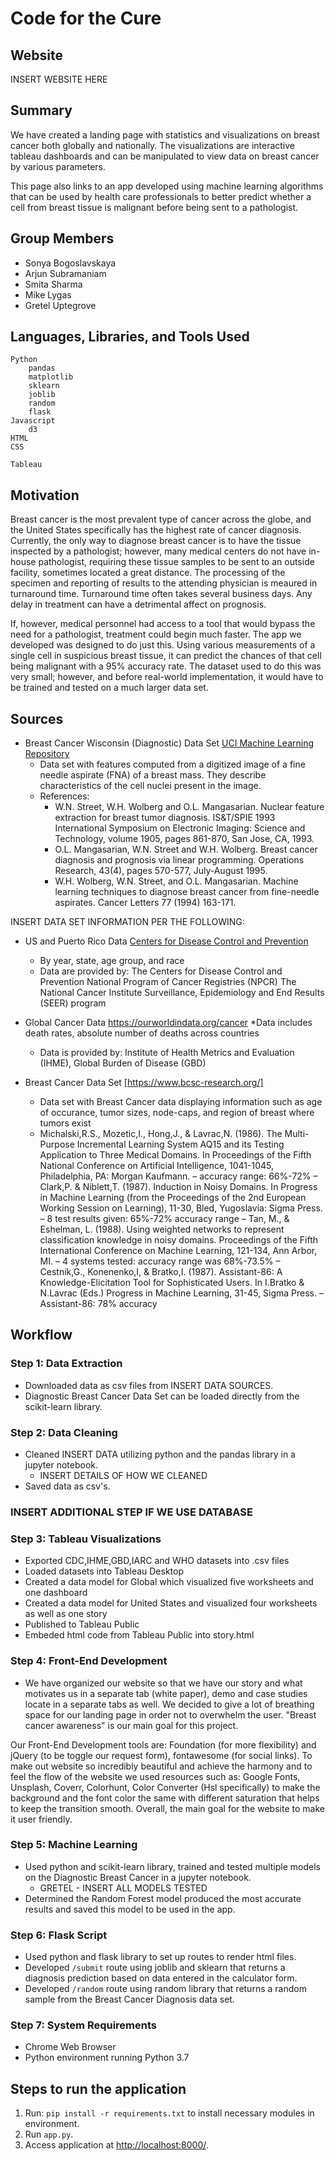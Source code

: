 ﻿# Code for the Cure

## Website

INSERT WEBSITE HERE

## Summary

We have created a landing page with statistics and visualizations on breast cancer both globally and nationally. The visualizations are interactive tableau dashboards and can be manipulated to view data on breast cancer by various parameters.

This page also links to an app developed using machine learning algorithms that can be used by health care professionals to better predict whether a cell from breast tissue is malignant before being sent to a pathologist.

## Group Members

* Sonya Bogoslavskaya
* Arjun Subramaniam
* Smita Sharma
* Mike Lygas
* Gretel Uptegrove

## Languages, Libraries, and Tools Used

```
Python
    pandas
    matplotlib
    sklearn
    joblib
    random
    flask
Javascript
    d3
HTML
CSS

Tableau
```

## Motivation

Breast cancer is the most prevalent type of cancer across the globe, and the United States specifically has the highest rate of cancer diagnosis. Currently, the only way to diagnose breast cancer is to have the tissue inspected by a pathologist; however, many medical centers do not have in-house pathologist, requiring these tissue samples to be sent to an outside facility, sometimes located a great distance. The processing of the specimen and reporting of results to the attending physician is meaured in turnaround time.  Turnaround time often takes several business days. Any delay in treatment can have a detrimental affect on prognosis.

If, however, medical personnel had access to a tool that would bypass the need for a pathologist, treatment could begin much faster. The app we developed was designed to do just this. Using various measurements of a single cell in suspicious breast tissue, it can predict the chances of that cell being malignant with a 95% accuracy rate. The dataset used to do this was very small; however, and before real-world implementation, it would have to be trained and tested on a much larger data set.

## Sources

* Breast Cancer Wisconsin (Diagnostic) Data Set [UCI Machine Learning Repository](https://archive.ics.uci.edu/ml/datasets/Breast+Cancer+Wisconsin+(Diagnostic))
  * Data set with features computed from a digitized image of a fine needle aspirate (FNA) of a breast mass. They describe characteristics of the cell nuclei present in the image.
  * References:
    * W.N. Street, W.H. Wolberg and O.L. Mangasarian. Nuclear feature extraction for breast tumor diagnosis. IS&T/SPIE 1993 International Symposium on Electronic Imaging: Science and Technology, volume 1905, pages 861-870, San Jose, CA, 1993.
    * O.L. Mangasarian, W.N. Street and W.H. Wolberg. Breast cancer diagnosis and prognosis via linear programming. Operations Research, 43(4), pages 570-577, July-August 1995.
    * W.H. Wolberg, W.N. Street, and O.L. Mangasarian. Machine learning techniques to diagnose breast cancer from fine-needle aspirates. Cancer Letters 77 (1994) 163-171.

INSERT DATA SET INFORMATION PER THE FOLLOWING:

* US and Puerto Rico Data [Centers for Disease Control and Prevention](https://wonder.cdc.gov/cancer.html)
  * By year, state, age group, and race
  * Data are provided by:
     The Centers for Disease Control and Prevention National Program of Cancer Registries (NPCR)
     The National Cancer Institute Surveillance, Epidemiology and End Results (SEER) program

* Global Cancer Data https://ourworldindata.org/cancer
   *Data includes death rates, absolute number of deaths across countries
    * Data is provided by:
	Institute of Health Metrics and Evaluation (IHME), Global Burden of Disease (GBD)

  
* Breast Cancer Data Set [https://www.bcsc-research.org/]
  * Data set with Breast Cancer data displaying information such as age of occurance, tumor sizes, node-caps, and region of breast where tumors exist
  * Michalski,R.S., Mozetic,I., Hong,J., & Lavrac,N. (1986). The Multi-Purpose Incremental Learning System AQ15 and its Testing Application to Three Medical Domains. In Proceedings of the Fifth National Conference on Artificial Intelligence, 1041-1045, Philadelphia, PA: Morgan Kaufmann. – accuracy range: 66%-72% – Clark,P. & Niblett,T. (1987). Induction in Noisy Domains. In Progress in Machine Learning (from the Proceedings of the 2nd European Working Session on Learning), 11-30, Bled, Yugoslavia: Sigma Press. – 8 test results given: 65%-72% accuracy range – Tan, M., & Eshelman, L. (1988). Using weighted networks to represent classification knowledge in noisy domains. Proceedings of the Fifth International Conference on Machine Learning, 121-134, Ann Arbor, MI. – 4 systems tested: accuracy range was 68%-73.5% – Cestnik,G., Konenenko,I, & Bratko,I. (1987). Assistant-86: A Knowledge-Elicitation Tool for Sophisticated Users. In I.Bratko & N.Lavrac (Eds.) Progress in Machine Learning, 31-45, Sigma Press. – Assistant-86: 78% accuracy


## Workflow

### Step 1: Data Extraction

* Downloaded data as csv files from INSERT DATA SOURCES.
* Diagnostic Breast Cancer Data Set can be loaded directly from the scikit-learn library.

### Step 2: Data Cleaning

* Cleaned INSERT DATA utilizing python and the pandas library in a jupyter notebook.
  * INSERT DETAILS OF HOW WE CLEANED
* Saved data as csv's.

### INSERT ADDITIONAL STEP IF WE USE DATABASE

### Step 3: Tableau Visualizations

* Exported CDC,IHME,GBD,IARC and WHO datasets into .csv files
* Loaded datasets into Tableau Desktop
* Created a data model for Global which visualized five worksheets and one dashboard
* Created a data model for United States and visualized four worksheets as well as one story
* Published to Tableau Public
* Embeded html code from Tableau Public into story.html


### Step 4: Front-End Development

* We have organized our website so that we have our story and what motivates us in a separate tab (white paper), demo and case studies locate in a separate tabs as well. We decided to give a lot of breathing space for our landing page in order not to overwhelm the user. "Breast cancer awareness" is our main goal for this project.

Our Front-End Development tools are: Foundation (for more flexibility) and jQuery (to be toggle our request form), fontawesome (for social links). To make out website so incredibly beautiful and achieve the harmony and to feel the flow of the website we used resources such as: Google Fonts, Unsplash, Coverr, Colorhunt, Color Converter (Hsl specifically) to make the background and the font color the same with different saturation that helps to keep the transition smooth. Overall, the main goal for the website to make it user friendly.

### Step 5: Machine Learning

* Used python and scikit-learn library, trained and tested multiple models on the Diagnostic Breast Cancer in a jupyter notebook.
  * GRETEL - INSERT ALL MODELS TESTED
* Determined the Random Forest model produced the most accurate results and saved this model to be used in the app.

### Step 6: Flask Script

* Used python and flask library to set up routes to render html files.
* Developed `/submit` route using joblib and sklearn that returns a diagnosis prediction based on data entered in the calculator form.
* Developed `/random` route using random library that returns a random sample from the Breast Cancer Diagnosis data set.

### Step 7: System Requirements

* Chrome Web Browser
* Python environment running Python 3.7

## Steps to run the application

1. Run: `pip install -r requirements.txt` to install necessary modules in environment.
2. Run `app.py`.
3. Access application at <http://localhost:8000/>.
